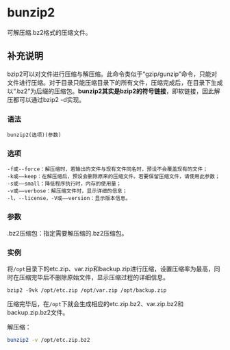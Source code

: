 bunzip2
===

可解压缩.bz2格式的压缩文件。 

## 补充说明

bzip2可以对文件进行压缩与解压缩。此命令类似于“gzip/gunzip”命令，只能对文件进行压缩。对于目录只能压缩目录下的所有文件，压缩完成后，在目录下生成以“.bz2”为后缀的压缩包。**bunzip2其实是bzip2的符号链接**，即软链接，因此解压都可以通过bzip2 -d实现。

###  语法

```shell
bunzip2(选项)(参数)
```

###  选项

```shell
-f或--force：解压缩时，若输出的文件与现有文件同名时，预设不会覆盖现有的文件；
-k或——keep：在解压缩后，预设会删除原来的压缩文件。若要保留压缩文件，请使用此参数；
-s或——small：降低程序执行时，内存的使用量；
-v或——verbose：解压缩文件时，显示详细的信息；
-l，--license，-V或——version：显示版本信息。
```

###  参数

.bz2压缩包：指定需要解压缩的.bz2压缩包。

###  实例

将`/opt`目录下的etc.zip、var.zip和backup.zip进行压缩，设置压缩率为最高，同时在压缩完毕后不删除原始文件，显示压缩过程的详细信息。

```shell
bzip2 -9vk /opt/etc.zip /opt/var.zip /opt/backup.zip
```

压缩完毕后，在`/opt`下就会生成相应的etc.zip.bz2、var.zip.bz2和backup.zip.bz2文件。

解压缩：


```bash
bunzip2 -v /opt/etc.zip.bz2
```


